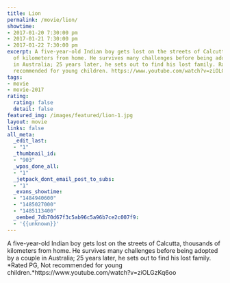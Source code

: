 ```yaml
---
title: Lion
permalink: /movie/lion/
showtime:
- 2017-01-20 7:30:00 pm
- 2017-01-21 7:30:00 pm
- 2017-01-22 7:30:00 pm
excerpt: A five-year-old Indian boy gets lost on the streets of Calcutta, thousands
  of kilometers from home. He survives many challenges before being adopted by a couple
  in Australia; 25 years later, he sets out to find his lost family. Rated PG, Not
  recommended for young children. https://www.youtube.com/watch?v=ziOLGzKq6oo
tags:
- movie
- movie-2017
rating:
  rating: false
  detail: false
featured_img: /images/featured/lion-1.jpg
layout: movie
links: false
all_meta:
  _edit_last:
  - "1"
  _thumbnail_id:
  - "903"
  _wpas_done_all:
  - "1"
  _jetpack_dont_email_post_to_subs:
  - "1"
  _evans_showtime:
  - "1484940600"
  - "1485027000"
  - "1485113400"
  _oembed_7db70d67f3c5ab96c5a96b7ce2c007f9:
  - '{{unknown}}'
---
```


<div class="overview" dir="auto">A five-year-old Indian boy gets lost on the streets of Calcutta, thousands of kilometers from home. He survives many challenges before being adopted by a couple in Australia; 25 years later, he sets out to find his lost family. *Rated PG, Not recommended for young children.*https://www.youtube.com/watch?v=ziOLGzKq6oo </div>